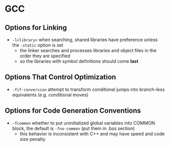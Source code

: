 # GCC

## Options for Linking
* `-l<library>` when searching, shared libraries have preference unless the `-static` option is set
    - the linker searches and processes libraries and object files in the order they are specified
    - so the libraries with symbol definitions should come **last**

## Options That Control Optimization
* `-fif-conversion` attempt to transform conditional jumps into branch-less equivalents (e.g. conditional moves)

## Options for Code Generation Conventions
* `-fcommon` whether to put uninitialized global variables into COMMON block, the default is `-fno-common` (put them in .bss section)
    - this behavior is inconsistent with C++ and may have speed and code size penalty
